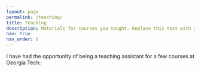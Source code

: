 ```yaml
---
layout: page
permalink: /teaching/
title: Teaching
description: Materials for courses you taught. Replace this text with your description.
nav: true
nav_order: 6
---
```


I have had the opportunity of being a teaching assistant for a few courses at Georgia Tech:
